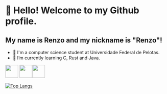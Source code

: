 # 👋 Hello! Welcome to my Github profile.
## My name is Renzo and my nickname is "Renzo"!

- 📖 I'm a computer science student at Universidade Federal de Pelotas.
- 🌱 I’m currently learning C, Rust and Java.

<img src="https://cdn.jsdelivr.net/gh/devicons/devicon/icons/c/c-original.svg" width="40" height="40" /> <img src="https://cdn.jsdelivr.net/gh/devicons/devicon/icons/rust/rust-plain.svg" width="40" height="40" /><img src="https://cdn.jsdelivr.net/gh/devicons/devicon/icons/java/java-original.svg" width="40" height="40" />

[![Top Langs](https://github-readme-stats.vercel.app/api/top-langs/?username=Renzou1&layout=compact&theme=github_dark)](https://github.com/Renzou1/github-readme-stats)
          


<!--
**Renzou1/Renzou1** is a ✨ _special_ ✨ repository because its `README.md` (this file) appears on your GitHub profile.

Here are some ideas to get you started:

- 🔭 I’m currently working on ...
- 👯 I’m looking to collaborate on ...
- 🤔 I’m looking for help with ...
- 💬 Ask me about ...
- 📫 How to reach me: ...
- 😄 Pronouns: ...
- ⚡ Fun fact: ...
-->
